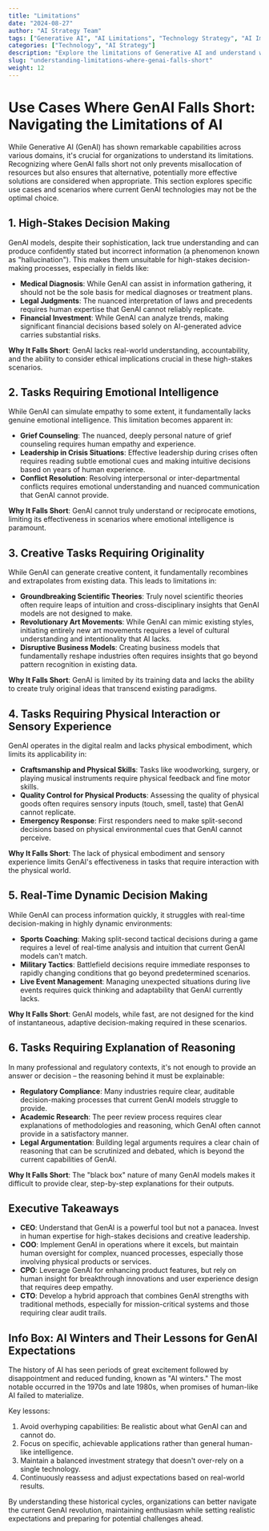 ```yaml
---
title: "Limitations"
date: "2024-08-27"
author: "AI Strategy Team"
tags: ["Generative AI", "AI Limitations", "Technology Strategy", "AI Implementation"]
categories: ["Technology", "AI Strategy"]
description: "Explore the limitations of Generative AI and understand which use cases are better suited for traditional approaches, enabling more informed decision-making in AI adoption."
slug: "understanding-limitations-where-genai-falls-short"
weight: 12
---
```


# Use Cases Where GenAI Falls Short: Navigating the Limitations of AI

While Generative AI (GenAI) has shown remarkable capabilities across various domains, it's crucial for organizations to understand its limitations. Recognizing where GenAI falls short not only prevents misallocation of resources but also ensures that alternative, potentially more effective solutions are considered when appropriate. This section explores specific use cases and scenarios where current GenAI technologies may not be the optimal choice.

## 1. High-Stakes Decision Making

GenAI models, despite their sophistication, lack true understanding and can produce confidently stated but incorrect information (a phenomenon known as "hallucination"). This makes them unsuitable for high-stakes decision-making processes, especially in fields like:

- **Medical Diagnosis**: While GenAI can assist in information gathering, it should not be the sole basis for medical diagnoses or treatment plans.
- **Legal Judgments**: The nuanced interpretation of laws and precedents requires human expertise that GenAI cannot reliably replicate.
- **Financial Investment**: While GenAI can analyze trends, making significant financial decisions based solely on AI-generated advice carries substantial risks.

**Why It Falls Short**: GenAI lacks real-world understanding, accountability, and the ability to consider ethical implications crucial in these high-stakes scenarios.

## 2. Tasks Requiring Emotional Intelligence

While GenAI can simulate empathy to some extent, it fundamentally lacks genuine emotional intelligence. This limitation becomes apparent in:

- **Grief Counseling**: The nuanced, deeply personal nature of grief counseling requires human empathy and experience.
- **Leadership in Crisis Situations**: Effective leadership during crises often requires reading subtle emotional cues and making intuitive decisions based on years of human experience.
- **Conflict Resolution**: Resolving interpersonal or inter-departmental conflicts requires emotional understanding and nuanced communication that GenAI cannot provide.

**Why It Falls Short**: GenAI cannot truly understand or reciprocate emotions, limiting its effectiveness in scenarios where emotional intelligence is paramount.

## 3. Creative Tasks Requiring Originality

While GenAI can generate creative content, it fundamentally recombines and extrapolates from existing data. This leads to limitations in:

- **Groundbreaking Scientific Theories**: Truly novel scientific theories often require leaps of intuition and cross-disciplinary insights that GenAI models are not designed to make.
- **Revolutionary Art Movements**: While GenAI can mimic existing styles, initiating entirely new art movements requires a level of cultural understanding and intentionality that AI lacks.
- **Disruptive Business Models**: Creating business models that fundamentally reshape industries often requires insights that go beyond pattern recognition in existing data.

**Why It Falls Short**: GenAI is limited by its training data and lacks the ability to create truly original ideas that transcend existing paradigms.

## 4. Tasks Requiring Physical Interaction or Sensory Experience

GenAI operates in the digital realm and lacks physical embodiment, which limits its applicability in:

- **Craftsmanship and Physical Skills**: Tasks like woodworking, surgery, or playing musical instruments require physical feedback and fine motor skills.
- **Quality Control for Physical Products**: Assessing the quality of physical goods often requires sensory inputs (touch, smell, taste) that GenAI cannot replicate.
- **Emergency Response**: First responders need to make split-second decisions based on physical environmental cues that GenAI cannot perceive.

**Why It Falls Short**: The lack of physical embodiment and sensory experience limits GenAI's effectiveness in tasks that require interaction with the physical world.

## 5. Real-Time Dynamic Decision Making

While GenAI can process information quickly, it struggles with real-time decision-making in highly dynamic environments:

- **Sports Coaching**: Making split-second tactical decisions during a game requires a level of real-time analysis and intuition that current GenAI models can't match.
- **Military Tactics**: Battlefield decisions require immediate responses to rapidly changing conditions that go beyond predetermined scenarios.
- **Live Event Management**: Managing unexpected situations during live events requires quick thinking and adaptability that GenAI currently lacks.

**Why It Falls Short**: GenAI models, while fast, are not designed for the kind of instantaneous, adaptive decision-making required in these scenarios.

## 6. Tasks Requiring Explanation of Reasoning

In many professional and regulatory contexts, it's not enough to provide an answer or decision – the reasoning behind it must be explainable:

- **Regulatory Compliance**: Many industries require clear, auditable decision-making processes that current GenAI models struggle to provide.
- **Academic Research**: The peer review process requires clear explanations of methodologies and reasoning, which GenAI often cannot provide in a satisfactory manner.
- **Legal Argumentation**: Building legal arguments requires a clear chain of reasoning that can be scrutinized and debated, which is beyond the current capabilities of GenAI.

**Why It Falls Short**: The "black box" nature of many GenAI models makes it difficult to provide clear, step-by-step explanations for their outputs.

## Executive Takeaways

- **CEO**: Understand that GenAI is a powerful tool but not a panacea. Invest in human expertise for high-stakes decisions and creative leadership.
- **COO**: Implement GenAI in operations where it excels, but maintain human oversight for complex, nuanced processes, especially those involving physical products or services.
- **CPO**: Leverage GenAI for enhancing product features, but rely on human insight for breakthrough innovations and user experience design that requires deep empathy.
- **CTO**: Develop a hybrid approach that combines GenAI strengths with traditional methods, especially for mission-critical systems and those requiring clear audit trails.

## Info Box: AI Winters and Their Lessons for GenAI Expectations

The history of AI has seen periods of great excitement followed by disappointment and reduced funding, known as "AI winters." The most notable occurred in the 1970s and late 1980s, when promises of human-like AI failed to materialize.

Key lessons:
1. Avoid overhyping capabilities: Be realistic about what GenAI can and cannot do.
2. Focus on specific, achievable applications rather than general human-like intelligence.
3. Maintain a balanced investment strategy that doesn't over-rely on a single technology.
4. Continuously reassess and adjust expectations based on real-world results.

By understanding these historical cycles, organizations can better navigate the current GenAI revolution, maintaining enthusiasm while setting realistic expectations and preparing for potential challenges ahead.